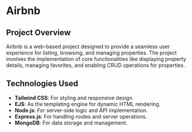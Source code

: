 # Airbnb

## Project Overview
Airbnb is a web-based project designed to provide a seamless user experience for listing, browsing, and managing properties. The project involves the implementation of core functionalities like displaying property details, managing favorites, and enabling CRUD operations for properties.

## Technologies Used
- **Tailwind CSS**: For styling and responsive design.
- **EJS**: As the templating engine for dynamic HTML rendering.
- **Node.js**: For server-side logic and API implementation.
- **Express.js**: For handling routes and server operations.
- **MongoDB**: For data storage and management.
